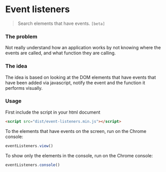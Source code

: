 # Event listeners
> Search elements that have events. `[beta]`

### The problem

Not really understand how an application works by not knowing where the events are called, and what function they are calling.

### The idea

The idea is based on looking at the DOM elements that have events that have been added via javascript, notify the event and the function it performs visually.


### Usage

First include the script in your html document

```html
<script src="dist/event-listeners.min.js"></script>
```

To the elements that have events on the screen, run on the Chrome console:
```js
eventListeners.view()
```

To show only the elements in the console, run on the Chrome console:
```js
eventListeners.console()
```
